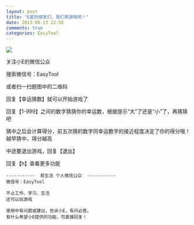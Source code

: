 ```yaml
---
layout: post
title: "E星的朋友们，我们来游戏吧！"
date: 2013-06-23 22:56
comments: true
categories: EasyTool 
---
```


![](https://dl.dropboxusercontent.com/u/54941343/lucknum3.PNG)

关注小E的微信公众

搜索微信号：EasyTool

或者扫一扫题图中的二维码

回复【幸运猜数】就可以开始游戏了
<!-- more -->
回复【1-999】之间的数字猜猜你的幸运数，根据提示“大”了还是“小”了，再猜猜吧

猜中之后会计算得分，前五次猜的数字同幸运数字的接近程度决定了你的得分哦！越早猜中，得分越高

中途要退出游戏，回复【退出】

回复【h】查看更多功能

	-----------  易生活 个人微信公众  -----------
	微信号：EasyTool
	
	不止工作、学习、生活
	还可以玩游戏
	
	使用中有问题或建议，告诉小E，有问必答。
	有什么希望小E提供的功能，可直接回复！